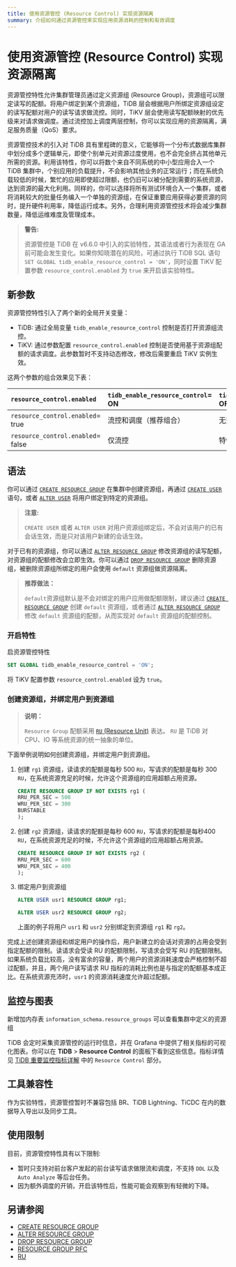 ```yaml
---
title: 使用资源管控 (Resource Control) 实现资源隔离
summary: 介绍如何通过资源管控来实现应用资源消耗的控制和有效调度
---
```


# 使用资源管控 (Resource Control) 实现资源隔离

资源管控特性允许集群管理员通过定义资源组 (Resource Group)，资源组可以限定读写的配额。将用户绑定到某个资源组，TiDB 层会根据用户所绑定资源组设定的读写配额对用户的读写请求做流控。同时，TiKV 层会使用读写配额映射的优先级来对请求做调度。通过流控加上调度两层控制，你可以实现应用的资源隔离，满足服务质量（QoS）要求。

资源管控技术的引入对 TiDB 具有里程碑的意义，它能够将一个分布式数据库集群中划分成多个逻辑单元，即使个别单元对资源过度使用，也不会完全挤占其他单元所需的资源。利用该特性，你可以将数个来自不同系统的中小型应用合入一个 TiDB 集群中，个别应用的负载提升，不会影响其他业务的正常运行；而在系统负载较低的时候，繁忙的应用即使超过限额，也仍旧可以被分配到需要的系统资源，达到资源的最大化利用。同样的，你可以选择将所有测试环境合入一个集群，或者将消耗较大的批量任务编入一个单独的资源组，在保证重要应用获得必要资源的同时，提升硬件利用率，降低运行成本。另外，合理利用资源管控技术将会减少集群数量，降低运维难度及管理成本。

> **警告:**
>
>资源管控是 TiDB 在 v6.6.0 中引入的实验特性，其语法或者行为表现在 GA 前可能会发生变化。如果你知晓潜在的风险，可通过执行 TiDB SQL 语句`SET GLOBAL tidb_enable_resource_control = 'ON'`，同时设置 TiKV 配置参数 `resource_control.enabled` 为 `true` 来开启该实验特性。

## 新参数

资源管控特性引入了两个新的全局开关变量：

* TiDB: 通过全局变量 `tidb_enable_resource_control` 控制是否打开资源组流控。
* TiKV: 通过参数配置 `resource_control.enabled` 控制是否使用基于资源组配额的请求调度。此参数暂时不支持动态修改，修改后需要重启 TiKV 实例生效。

这两个参数的组合效果见下表：

| `resource_control.enabled`  | `tidb_enable_resource_control`= ON   | `tidb_enable_resource_control`= OFF  |
|:----------------------------|:-------------------------------------|:------------------------------------|
| `resource_control.enabled`= true  |  流控和调度（推荐组合）            | 无效配置                         |  
| `resource_control.enabled`= false |  仅流控                         |  特性被关闭                   |

## 语法

你可以通过 [`CREATE RESOURCE GROUP`](/sql-statements/sql-statement-create-resource-group.md) 在集群中创建资源组，再通过 [`CREATE USER`](/sql-statements/sql-statement-create-user.md) 语句，或者 [`ALTER USER`](/sql-statements/sql-statement-alter-user.md) 将用户绑定到特定的资源组。

> **注意:**
> 
> `CREATE USER` 或者 `ALTER USER` 对用户资源组绑定后，不会对该用户的已有会话生效，而是只对该用户新建的会话生效。

对于已有的资源组，你可以通过 [`ALTER RESOURCE GROUP`](/sql-statements/sql-statement-alter-resource-group.md) 修改资源组的读写配额，对资源组的配额修改会立即生效。你可以通过 [`DROP RESOURCE GROUP`](/sql-statements/sql-statement-drop-resource-group.md) 删除资源组，被删除资源组所绑定的用户会使用 `default` 资源组做资源隔离。

> **推荐做法：**
> 
> `default`资源组默认是不会对绑定的用户应用做配额限制，建议通过 [`CREATE RESOURCE GROUP`](/sql-statements/sql-statement-create-resource-group.md) 创建 `default` 资源组，或者通过 [`ALTER RESOURCE GROUP`](/sql-statements/sql-statement-alter-resource-group.md) 修改 `default` 资源组的配额，从而实现对 `default` 资源组的配额控制。

### 开启特性

启资源管控特性

```sql
SET GLOBAL tidb_enable_resource_control = 'ON';
```

将 TiKV 配置参数 `resource_control.enabled` 设为 `true`。

### 创建资源组，并绑定用户到资源组

>**说明：**
>
> `Resource Group` 配额采用 [`RU` (Resource Unit)](/tidb-RU.md) 表达。 `RU` 是 TiDB 对 CPU、IO 等系统资源的统一抽象的单位。

下面举例说明如何创建资源组，并绑定用户到资源组。

1. 创建 `rg1` 资源组，读请求的配额是每秒 500 `RU`，写请求的配额是每秒 300 `RU`，在系统资源充足的时候，允许这个资源组的应用超额占用资源。

    ```sql
    CREATE RESOURCE GROUP IF NOT EXISTS rg1 (
    RRU_PER_SEC = 500
    WRU_PER_SEC = 300
    BURSTABLE
    );
    ```

2. 创建 `rg2` 资源组，读请求的配额是每秒 600 `RU`，写请求的配额是每秒400 `RU`，在系统资源充足的时候，不允许这个资源组的应用超额占用资源。

    ```sql
    CREATE RESOURCE GROUP IF NOT EXISTS rg2 (
    RRU_PER_SEC = 600
    WRU_PER_SEC = 400
    );
    ```

3. 绑定用户到资源组

    ```sql
    ALTER USER usr1 RESOURCE GROUP rg1;
    ```

    ```sql
    ALTER USER usr2 RESOURCE GROUP rg2;
    ```

    上面的例子将用户 `usr1` 和 `usr2` 分别绑定到资源组 `rg1` 和 `rg2`。

完成上述创建资源组和绑定用户的操作后，用户新建立的会话对资源的占用会受到指定配额的限制。读请求会受读 RU 的配额限制，写请求会受写 RU 的配额限制。如果系统负载比较高，没有富余的容量，两个用户的资源消耗速度会严格控制不超过配额，并且，两个用户读写请求 RU 指标的消耗比例也是与指定的配额基本成正比。在系统资源充沛时，`usr1` 的资源消耗速度允许超过配额。

## 监控与图表

新增加内存表 `information_schema.resource_groups` 可以查看集群中定义的资源组

TiDB 会定时采集资源管控的运行时信息，并在 Grafana 中提供了相关指标的可视化图表。你可以在 **TiDB** > **Resource Control** 的面板下看到这些信息。指标详情见 [TiDB 重要监控指标详解](/grafana-tidb-dashboard.md) 中的 `Resource Control` 部分。

## 工具兼容性

作为实验特性，资源管控暂时不兼容包括 BR、TiDB Lightning、TiCDC 在内的数据导入导出以及同步工具。

## 使用限制

目前，资源管控特性具有以下限制:

* 暂时只支持对前台客户发起的前台读写请求做限流和调度，不支持 `DDL` 以及 `Auto Analyze` 等后台任务。
* 因为额外调度的开销，开启该特性后，性能可能会观察到有轻微的下降。

## 另请参阅

* [CREATE RESOURCE GROUP](/sql-statements/sql-statement-create-resource-group.md)
* [ALTER RESOURCE GROUP](/sql-statements/sql-statement-alter-resource-group.md)
* [DROP RESOURCE GROUP](/sql-statements/sql-statement-drop-resource-group.md)
* [RESOURCE GROUP RFC](https://docs.google.com/document/d/1sV5EVv8Cdpc6aBCDihc2akpE0iuantPf/)
* [RU](/tidb-RU.md)